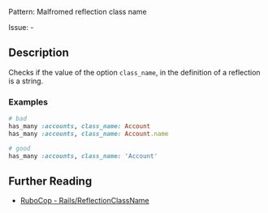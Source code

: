 Pattern: Malfromed reflection class name

Issue: -

## Description

Checks if the value of the option `class_name`, in the definition of a reflection is a string.

### Examples

```ruby
# bad
has_many :accounts, class_name: Account
has_many :accounts, class_name: Account.name

# good
has_many :accounts, class_name: 'Account'
```

## Further Reading

* [RuboCop - Rails/ReflectionClassName](https://github.com/rubocop-hq/rubocop-rails/tree/master/lib/rubocop/cop/rails#railsreflectionclassname)
